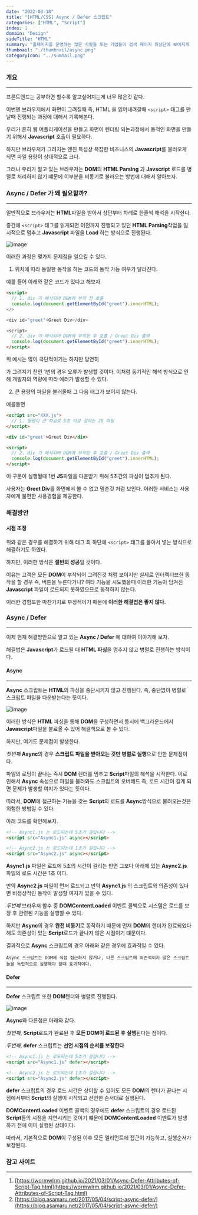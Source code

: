 ```yaml
---
date: "2022-03-18"
title: "[HTML/CSS] Async / Defer 스크립트"
categories: ["HTML", "Script"]
index: 1
domain: "Design"
sideTitle: "HTML"
summary: "홈페이지를 운영하는 많은 사람들 또는 기업들이 검색 페이지 최상단에 보여지게 하기 위해 어떤 최적화 작업을 하는지 알아보자."
thumbnail: "./thumbnail/async.png"
categoryIcon: "../sumnail.png"
---
```


### 개요

---

프론트엔드는 공부하면 할수록 알고싶어지는게 너무 많은것 같다.

이번엔 브라우저에서 화면이 그려질때 즉, HTML 을 읽어내려갈때 `<script>` 태그를 만날때 진행되는 과정에 대해서 기록해본다.

우리가 흔히 웹 어플리케이션을 만들고 화면이 렌더링 되는과정에서 동적인 화면을 만들기 위해서 **Javascript** 호출이 필요하다.

하지만 브라우저가 그려지는 엔진 특성상 복잡한 비즈니스의 **Javascript**를 불러오게 되면 파일 용량이 상대적으로 크다.

그러나 우리가 알고 있는 브라우저는 **DOM**의 **HTML Parsing** 과 **Javscript** 로드를 병렬로 처리하지 않기 떄문에 이부분을 비동기로 불러오는 방법에 대해서 알아보자.

### Async / Defer 가 왜 필요할까?

---

일반적으로 브라우저는 **HTML**파일을 받아서 상단부터 차례로 한줄씩 해석을 시작한다.

중간에 `<script>` 태그를 읽게되면 이전까지 진행되고 있던 **HTML Parsing**작업을 일시적으로 멈추고 **Javascript** 파일을 **Load** 하는 방식으로 진행된다.

![image](https://user-images.githubusercontent.com/56063287/159010116-ee9fa78a-2d80-4cb2-9bf4-0c5f8140663d.png)

이러한 과정은 몇가지 문제점을 일으킬 수 있다.

1. 위치에 따라 동일한 동작을 하는 코드의 동작 가능 여부가 달라진다.

예를 들어 아래와 같은 코드가 있다고 해보자.

```html
<script>
  // 1. div 가 해석되어 DOM에 부착 전 호출
  console.log(document.getElementById("greet").innerHTML);
</>

<div id="greet">Greet Div</div>

<script>
  // 2. div 가 해석되어 DOM에 부착된 후 호출 / Greet Div 출력
  console.log(document.getElementById("greet").innerHTML);
</script>
```

위 예시는 많이 극단적이기는 하지만 당연히 **<div>** 가 그려지기 전인 1번의 경우 오류가 발생할 것이다.
이처럼 동기적인 해석 방식으로 인해 개발자의 역량에 따라 에러가 발생할 수 있다.

2. 큰 용량의 파일을 불러올때 그 다음 태그가 보이지 않는다.

예를들면

```html
<script src="XXX.js">
  // 1. 용량이 큰 파일로 5초 이상 걸리는 JS 파일
</script>

<div id="greet">Greet Div</div>

<script>
  // 2. div 가 해석되어 DOM에 부착된 후 호출 / Greet Div 출력
  console.log(document.getElementById("greet").innerHTML);
</script>
```

이 구문이 실행될때 1번 **JS**파일을 다운받기 위해 5초간의 파싱이 멈추게 된다.

사용자는 **Greet Div**를 화면에서 볼 수 없고 멈춘것 처럼 보인다.
이러한 서비스는 사용자에게 불편한 사용경험을 제공한다.

### 해결방안


#### 시점 조정



위와 같은 경우를 해결하기 위해 **<body>** 태그 최 하단에 `<script>` 태그를 몰아서 넣는 방식으로 해결하기도 하였다.

하지만, 이러한 방식은 **절반의 성공**일 것이다.

이유는 고객은 모든 **DOM**이 부착되어 그려진것 처럼 보이지만 실제로 인터렉티브한 동작을 할 경우 즉, 버튼을 누른다거나? 여타 기능을 시도했을때 이러한 기능이 담겨진 **Javascript** 파일이 로드되지 못하였으므로 동작하지 않는다.

이러한 경험또한 마찬가지로 부정적이기 때문에 **이러한 해결법은 좋지 않다.**

### Async / Defer

---

이제 현재 해결방안으로 알고 있는 **Async / Defer** 에 대하여 이야기해 보자.

해결법은 **Javascript**가 로드될 때 **HTML 파싱**을 멈추지 않고 병렬로 진행하는 방식이다.

#### Async

---

**Async** 스크립트는 **HTML**의 파싱을 중단시키지 않고 진행된다.
즉, 중단없이 병렬로 스크립트 파일을 다운받는다는 뜻이다.

![image](https://user-images.githubusercontent.com/56063287/159010216-440b72f1-a6c7-44b4-baad-8261ed7f1ad8.png)

이러한 방식은 **HTML** 파싱을 통해 **DOM**을 구성하면서 동시에 백그라운드에서 **Javascript**파일을 불로올 수 있어 해결책으로 볼 수 있다.

하지만, 여기도 문제점이 발생한다.

_첫번째_ **Async**의 경우 **스크립트 파일을 받아오는 것만 병렬로 실행**으로 인한 문제점이다.

파일의 로딩이 끝나는 즉시 **DOM** 렌더를 멈추고 **Script**파일의 해석을 시작한다.
이로 인해서 **Async** 속성으로 파일을 불러와도 스크립트의 오버해드 즉, 로드 시간이 길게 되면 문제가 발생할 여지가 있다는 뜻이다.

따라서, **DOM**에 접근하는 기능을 갖는 **Script**의 로드를 **Async**방식으로 불러오는것은 위험한 방법일 수 있다.

아래 코드를 확인해보자.

```html
<!-- Async1.js 는 로드되는데 5초가 걸립니다 -->
<script src="Async1.js" async></script>

<!-- Async2.js 는 로드되는데 1초가 걸립니다 -->
<script src="Async2.js" async></script>
```

**Async1.js** 파일은 로드에 5초의 시간이 걸리는 반면 그보다 아래에 있는 **Async2.js** 파일의 로드 시간은 1초 이다.

만약 **Async2.js** 파일이 먼저 로드되고 만약 **Async1.js** 의 스크립트와 의존성이 있다면 비정상적인 동작이 발생할 여지가 있을 수 있다.

_두번쨰_ 브라우저 함수 중 **DOMContentLoaded** 이벤트 콜백으로 시스템은 로드를 보장 후 관련된 기능을 실행할 수 있다.

하지만 **Async**의 경우 **완전 비동기**로 동작하기 때문에 먼저 **DOM**의 렌더가 완료되었다 해도 의존성이 있는 **Script**로드가 끝나지 않은 시점이기 떄문이다.

결과적으로 **Async** 스크립트의 경우 아래와 같은 경우에 효과적일 수 있다.

```
Async 스크립트는 DOM에 직접 접근하지 않거나, 다른 스크립트에 의존적이지 않은 스크립트들을 독립적으로 실행해야 할때 효과적이다.
```

#### Defer

---

**Defer** 스크립트 또한 **DOM**렌더와 병렬로 진행된다.

![image](https://user-images.githubusercontent.com/56063287/159012058-e647156d-417d-4a5c-a23d-602ba24c8af7.png)

**Async**와 다른점은 아래와 같다.

_첫번째_, **Script**로드가 완료된 후 **모든 DOM이 로드된 후 실행**된다는 점이다.

_두번째_, **defer** 스크립트는 **선언 시점의 순서를 보장한다**

```html
<!-- Async1.js 는 로드되는데 5초가 걸립니다 -->
<script src="Async1.js" defer></script>

<!-- Async2.js 는 로드되는데 1초가 걸립니다 -->
<script src="Async2.js" defer></script>
```

**defer** 스크립트의 경우 로드 시간은 상이할 수 있어도 모든 **DOM**의 렌더가 끝나는 시점에서부터 **Script**의 실행이 시작되고 선언한 순서대로 실행된다.

**DOMContentLoaded** 이벤트 콜백의 경우에도 **defer** 스크립트의 경우 로드된 **Script**들의 시점을 지연시키는 것이기 떄문에 **DOMContentLoaded** 이벤트가 발생하기 전에 이미 실행된 상태이다.

따라서, 기본적으로 **DOM**이 구성된 이후 모든 엘리먼트에 접근이 가능하고, 실행순서가 보장된다.

### 참고 사이트

---

1. [https://wormwlrm.github.io/2021/03/01/Async-Defer-Attributes-of-Script-Tag.html](https://wormwlrm.github.io/2021/03/01/Async-Defer-Attributes-of-Script-Tag.html)
2. [https://blog.asamaru.net/2017/05/04/script-async-defer/](https://blog.asamaru.net/2017/05/04/script-async-defer/)
